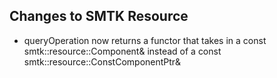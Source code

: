 ## Changes to SMTK Resource

* queryOperation now returns a functor that takes in a const smtk::resource::Component& instead of a const smtk::resource::ConstComponentPtr&

